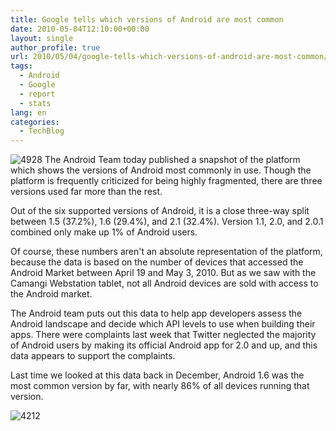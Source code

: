 ```yaml
---
title: Google tells which versions of Android are most common
date: 2010-05-04T12:10:00+00:00
layout: single
author_profile: true
url: 2010/05/04/google-tells-which-versions-of-android-are-most-common/
tags:
  - Android
  - Google
  - report
  - stats
lang: en
categories: 
  - TechBlog
---
```

![4928](http://lh4.ggpht.com/_vaUVXcmC3OI/S-AHt1rEouI/AAAAAAAACE8/zMq-W2lwOiA/4928%5B6%5D.jpg?imgmax=800 "4928") The Android Team today published a snapshot of the platform which shows the versions of Android most commonly in use. Though the platform is frequently criticized for being highly fragmented, there are three versions used far more than the rest. 

Out of the six supported versions of Android, it is a close three-way split between 1.5 (37.2%), 1.6 (29.4%), and 2.1 (32.4%). Version 1.1, 2.0, and 2.0.1 combined only make up 1% of Android users. 

Of course, these numbers aren't an absolute representation of the platform, because the data is based on the number of devices that accessed the Android Market between April 19 and May 3, 2010. But as we saw with the Camangi Webstation tablet, not all Android devices are sold with access to the Android market. 

The Android team puts out this data to help app developers assess the Android landscape and decide which API levels to use when building their apps. There were complaints last week that Twitter neglected the majority of Android users by making its official Android app for 2.0 and up, and this data appears to support the complaints. 

Last time we looked at this data back in December, Android 1.6 was the most common version by far, with nearly 86% of all devices running that version. 

![4212](http://lh6.ggpht.com/_vaUVXcmC3OI/S-AHvvuvpfI/AAAAAAAACFA/g7TdRn1uCWI/4212%5B6%5D.jpg?imgmax=800 "4212")